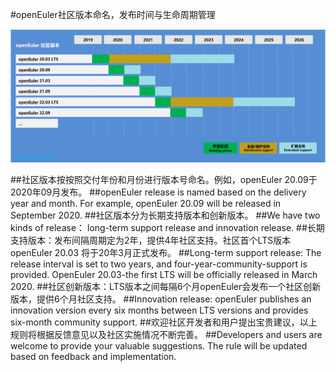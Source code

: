 #openEuler社区版本命名，发布时间与生命周期管理

![avatar](./lifecycle_picture.png)

##社区版本按按照交付年份和月份进行版本号命名。例如，openEuler 20.09于2020年09月发布。
##openEuler release is named based on the delivery year and month. For example, openEuler 20.09 will be released in September 2020.
##社区版本分为长期支持版本和创新版本。
##We have two kinds of release： long-term support release and innovation release.
##长期支持版本：发布间隔周期定为2年，提供4年社区支持。社区首个LTS版本openEuler 20.03 将于20年3月正式发布。
##Long-term support release: The release interval is set to two years, and four-year-community-support is provided. OpenEuler 20.03-the first LTS will be officially released in March 2020.
##社区创新版本：LTS版本之间每隔6个月openEuler会发布一个社区创新版本，提供6个月社区支持。
##Innovation release: openEuler publishes an innovation version every six months between LTS versions and provides six-month community support.
##欢迎社区开发者和用户提出宝贵建议，以上规则将根据反馈意见以及社区实施情况不断完善。
##Developers and users are welcome to provide your valuable suggestions. The rule will be updated based on feedback and implementation.
